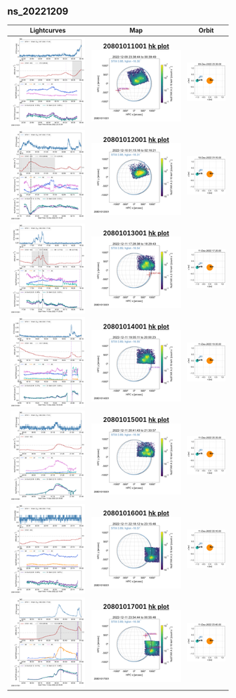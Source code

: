 ## ns_20221209
 
|  Lightcurves |  Map | Orbit |
|:---:|:---:|:---:|
|[![](ltc_20221209_2330_20801011001_ngs.png)](ltc_20221209_2330_20801011001_ngs.png)|**20801011001 [hk plot](hkltc_20221209_2330_20801011001_ngs.png)**<br/>[![](map_20221209_2330_20801011001_ngs.png)](map_20221209_2330_20801011001_ngs.png)|[![](orbeph_20221209_2330_20801011001_ngs.png)](orbeph_20221209_2330_20801011001_ngs.png)|
|[![](ltc_20221210_0110_20801012001_ngs.png)](ltc_20221210_0110_20801012001_ngs.png)|**20801012001 [hk plot](hkltc_20221210_0110_20801012001_ngs.png)**<br/>[![](map_20221210_0110_20801012001_ngs.png)](map_20221210_0110_20801012001_ngs.png)|[![](orbeph_20221210_0110_20801012001_ngs.png)](orbeph_20221210_0110_20801012001_ngs.png)|
|[![](ltc_20221211_1720_20801013001_ngs.png)](ltc_20221211_1720_20801013001_ngs.png)|**20801013001 [hk plot](hkltc_20221211_1720_20801013001_ngs.png)**<br/>[![](map_20221211_1720_20801013001_ngs.png)](map_20221211_1720_20801013001_ngs.png)|[![](orbeph_20221211_1720_20801013001_ngs.png)](orbeph_20221211_1720_20801013001_ngs.png)|
|[![](ltc_20221211_1900_20801014001_ngs.png)](ltc_20221211_1900_20801014001_ngs.png)|**20801014001 [hk plot](hkltc_20221211_1900_20801014001_ngs.png)**<br/>[![](map_20221211_1900_20801014001_ngs.png)](map_20221211_1900_20801014001_ngs.png)|[![](orbeph_20221211_1900_20801014001_ngs.png)](orbeph_20221211_1900_20801014001_ngs.png)|
|[![](ltc_20221211_2035_20801015001_ngs.png)](ltc_20221211_2035_20801015001_ngs.png)|**20801015001 [hk plot](hkltc_20221211_2035_20801015001_ngs.png)**<br/>[![](map_20221211_2035_20801015001_ngs.png)](map_20221211_2035_20801015001_ngs.png)|[![](orbeph_20221211_2035_20801015001_ngs.png)](orbeph_20221211_2035_20801015001_ngs.png)|
|[![](ltc_20221211_2210_20801016001_ngs.png)](ltc_20221211_2210_20801016001_ngs.png)|**20801016001 [hk plot](hkltc_20221211_2210_20801016001_ngs.png)**<br/>[![](map_20221211_2210_20801016001_ngs.png)](map_20221211_2210_20801016001_ngs.png)|[![](orbeph_20221211_2210_20801016001_ngs.png)](orbeph_20221211_2210_20801016001_ngs.png)|
|[![](ltc_20221211_2345_20801017001_ngs.png)](ltc_20221211_2345_20801017001_ngs.png)|**20801017001 [hk plot](hkltc_20221211_2345_20801017001_ngs.png)**<br/>[![](map_20221211_2345_20801017001_ngs.png)](map_20221211_2345_20801017001_ngs.png)|[![](orbeph_20221211_2345_20801017001_ngs.png)](orbeph_20221211_2345_20801017001_ngs.png)|
